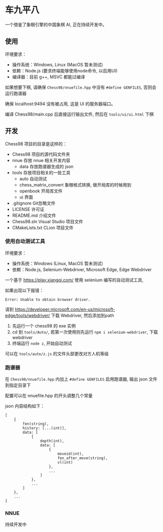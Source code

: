 # 车九平八

一个借鉴了象眼引擎的中国象棋 AI, 正在持续开发中。

## 使用

环境要求：
- 操作系统：Windows, Linux (MacOS 暂未测试)
- 依赖：Node.js (要求终端能够使用node命令, 以启用UI)
- 编译器：目前 g++, MSVC 都能过编译

如果想要下棋, 请确保 `Chess98/nnuefile.hpp` 中没有 `#define GENFILES`, 否则会运行跑谱器

确保 localhost:9494 没有被占用, 这是 UI 的服务器端口。

编译 Chess98/main.cpp 后直接运行输出文件, 然后在 `tools/ui/ui.html` 下棋

## 开发

Chess98 项目的目录是这样的：

- Chess98 项目的源代码文件夹
- nnue 存放 nnue 相关开发内容
    - data 存放跑谱器生成的 json
- tools 存放项目相关的一些工具
    - auto 自动测试
    - chess_matrix_convert 象眼格式转换, 做开局库的时候用到
    - openbook 开局库文件
    - ui 界面
- .gitignore Git忽略文件
- LICENSE 许可证
- README.md 介绍文件
- Chess98.sln Visual Studio 项目文件
- CMakeLists.txt CLion 项目文件

### 使用自动测试工具

环境要求：
- 操作系统：Windows (Linux, MacOS 暂未测试)
- 依赖：Node.js, Selenium-Webdriver, Microsoft Edge, Edge Webdriver

一个基于 https://play.xiangqi.com/ 使用 selenium 编写的自动测试工具,

如果出现以下报错：

```
Error: Unable to obtain browser driver.
```

请到 https://developer.microsoft.com/en-us/microsoft-edge/tools/webdriver/ 下载 Webdriver, 然后添加到path

1. 先运行一个 chess98 的 exe 实例
2. cd 到 `tools/Auto/`, 若第一次使用则先运行 `npm i selenium-webdriver`, 下载 webdriver
3. 终端运行 `node z`, 开始自动测试

可以在 `tools/auto/z.js` 的文件头部更改对方人机等级

### 跑谱器

在 `Chess98/nnuefile.hpp` 内加上 `#define GENFILES` 启用跑谱器, 输出 json 文件到指定目录下

配置可以在 nnuefile.hpp 的开头调整几个常量

json 内容结构如下：

```
[
    {
        fen(string),
        history: [...(int)],
        data: [
            {
                depth(int),
                data: [
                    {
                        moveid(int),
                        fen_after_move(string),
                        vl(int)
                    },
                    ...
                ]
            },
            ...
        ]
    },
    ...
]
```

### NNUE

持续开发中
